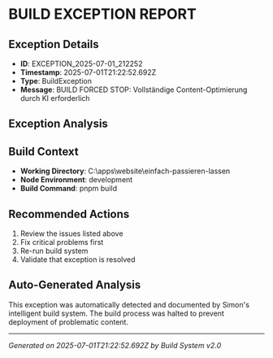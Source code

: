 # BUILD EXCEPTION REPORT

## Exception Details
- **ID**: EXCEPTION_2025-07-01_212252
- **Timestamp**: 2025-07-01T21:22:52.692Z
- **Type**: BuildException
- **Message**: BUILD FORCED STOP: Vollständige Content-Optimierung durch KI erforderlich

## Exception Analysis


## Build Context
- **Working Directory**: C:\apps\website\einfach-passieren-lassen
- **Node Environment**: development
- **Build Command**: pnpm build

## Recommended Actions
1. Review the issues listed above
2. Fix critical problems first
3. Re-run build system
4. Validate that exception is resolved

## Auto-Generated Analysis
This exception was automatically detected and documented by Simon's intelligent build system.
The build process was halted to prevent deployment of problematic content.

---
*Generated on 2025-07-01T21:22:52.692Z by Build System v2.0*
